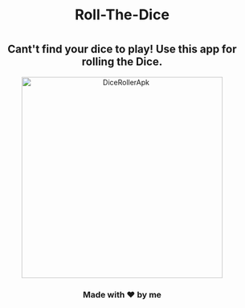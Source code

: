 # <h1 align="center" > Roll-The-Dice </h1>
#  <h2 align="center" >Cant't find your dice to play!   Use this app for rolling the Dice.</h2>
<p align="center"><img align="center" alt="DiceRollerApk" width="400" src="https://thumbs.gfycat.com/SecondTartCygnet-size_restricted.gif"<p/>


<h3 align="center" >Made with ❤️ by me <h3/>
